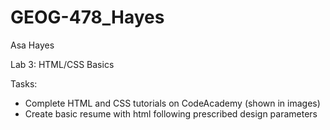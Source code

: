 # GEOG-478_Hayes

Asa Hayes

Lab 3: HTML/CSS Basics

Tasks:
  * Complete HTML and CSS tutorials on CodeAcademy (shown in images)
  * Create basic resume with html following prescribed design parameters
